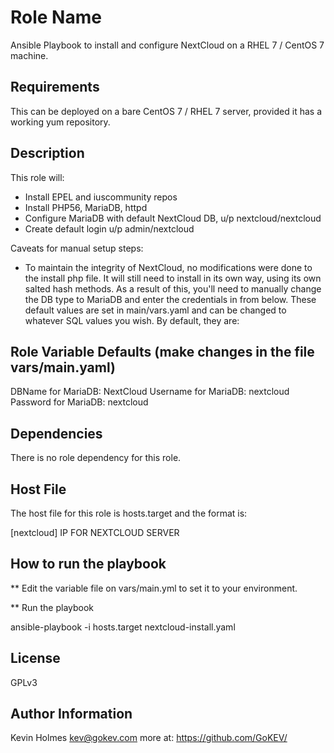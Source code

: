 Role Name
=========

Ansible Playbook to install and configure NextCloud on a RHEL 7 / CentOS 7 machine.

Requirements
------------

This can be deployed on a bare CentOS 7 / RHEL 7 server, provided it has a working yum repository.

Description
------------

This role will: 

- Install EPEL and iuscommunity repos
- Install PHP56, MariaDB, httpd
- Configure MariaDB with default NextCloud DB, u/p nextcloud/nextcloud
- Create default login u/p admin/nextcloud

Caveats for manual setup steps:
- To maintain the integrity of NextCloud, no modifications were done to the install php file.  It will still need to install in its own way, using its own salted hash methods.  As a result of this, you'll need to manually change the DB type to MariaDB and enter the credentials in from below.  These default values are set in main/vars.yaml and can be changed to whatever SQL values you wish.  By default, they are:


Role Variable Defaults (make changes in the file vars/main.yaml)
--------------

DBName for MariaDB:   NextCloud
Username for MariaDB: nextcloud
Password for MariaDB: nextcloud

Dependencies
------------

There is no role dependency for this role.

Host File
----------

The host file for this role is hosts.target and the format is: 

[nextcloud]
IP FOR NEXTCLOUD SERVER

How to run the playbook
------------------------

**  Edit the variable file on vars/main.yml to set it to your environment. 

** Run the playbook

ansible-playbook -i hosts.target nextcloud-install.yaml

License
-------

GPLv3

Author Information
------------------

Kevin Holmes <kev@gokev.com> more at: https://github.com/GoKEV/
